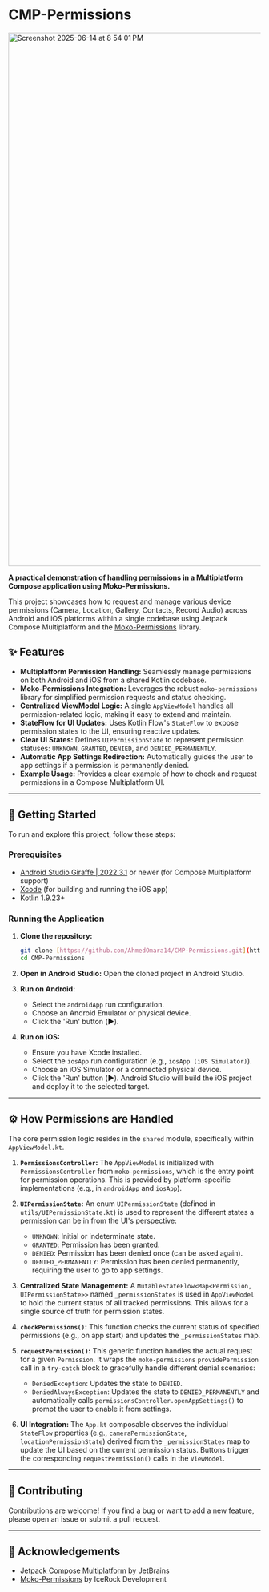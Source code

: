 # CMP-Permissions

<img width="1066" alt="Screenshot 2025-06-14 at 8 54 01 PM" src="https://github.com/user-attachments/assets/abb0f877-34f9-47c7-a886-582b90a54a74" />

**A practical demonstration of handling permissions in a Multiplatform Compose application using Moko-Permissions.**

This project showcases how to request and manage various device permissions (Camera, Location, Gallery, Contacts, Record Audio) across Android and iOS platforms within a single codebase using Jetpack Compose Multiplatform and the [Moko-Permissions](https://github.com/icerockdev/moko-permissions) library.

## ✨ Features

* **Multiplatform Permission Handling:** Seamlessly manage permissions on both Android and iOS from a shared Kotlin codebase.
* **Moko-Permissions Integration:** Leverages the robust `moko-permissions` library for simplified permission requests and status checking.
* **Centralized ViewModel Logic:** A single `AppViewModel` handles all permission-related logic, making it easy to extend and maintain.
* **StateFlow for UI Updates:** Uses Kotlin Flow's `StateFlow` to expose permission states to the UI, ensuring reactive updates.
* **Clear UI States:** Defines `UIPermissionState` to represent permission statuses: `UNKNOWN`, `GRANTED`, `DENIED`, and `DENIED_PERMANENTLY`.
* **Automatic App Settings Redirection:** Automatically guides the user to app settings if a permission is permanently denied.
* **Example Usage:** Provides a clear example of how to check and request permissions in a Compose Multiplatform UI.

---

## 🚀 Getting Started

To run and explore this project, follow these steps:

### Prerequisites

* [Android Studio Giraffe | 2022.3.1](https://developer.android.com/studio) or newer (for Compose Multiplatform support)
* [Xcode](https://developer.apple.com/xcode/) (for building and running the iOS app)
* Kotlin 1.9.23+

### Running the Application

1.  **Clone the repository:**
    ```bash
    git clone [https://github.com/AhmedOmara14/CMP-Permissions.git](https://github.com/AhmedOmara14/CMP-Permissions.git)
    cd CMP-Permissions
    ```

2.  **Open in Android Studio:**
    Open the cloned project in Android Studio.

3.  **Run on Android:**
    * Select the `androidApp` run configuration.
    * Choose an Android Emulator or physical device.
    * Click the 'Run' button (▶️).

4.  **Run on iOS:**
    * Ensure you have Xcode installed.
    * Select the `iosApp` run configuration (e.g., `iosApp (iOS Simulator)`).
    * Choose an iOS Simulator or a connected physical device.
    * Click the 'Run' button (▶️). Android Studio will build the iOS project and deploy it to the selected target.

---

## ⚙️ How Permissions are Handled

The core permission logic resides in the `shared` module, specifically within `AppViewModel.kt`.

1.  **`PermissionsController`:** The `AppViewModel` is initialized with `PermissionsController` from `moko-permissions`, which is the entry point for permission operations. This is provided by platform-specific implementations (e.g., in `androidApp` and `iosApp`).

2.  **`UIPermissionState`:**
    An enum `UIPermissionState` (defined in `utils/UIPermissionState.kt`) is used to represent the different states a permission can be in from the UI's perspective:
    * `UNKNOWN`: Initial or indeterminate state.
    * `GRANTED`: Permission has been granted.
    * `DENIED`: Permission has been denied once (can be asked again).
    * `DENIED_PERMANENTLY`: Permission has been denied permanently, requiring the user to go to app settings.

3.  **Centralized State Management:**
    A `MutableStateFlow<Map<Permission, UIPermissionState>>` named `_permissionStates` is used in `AppViewModel` to hold the current status of all tracked permissions. This allows for a single source of truth for permission states.

4.  **`checkPermissions()`:**
    This function checks the current status of specified permissions (e.g., on app start) and updates the `_permissionStates` map.

5.  **`requestPermission()`:**
    This generic function handles the actual request for a given `Permission`. It wraps the `moko-permissions` `providePermission` call in a `try-catch` block to gracefully handle different denial scenarios:
    * `DeniedException`: Updates the state to `DENIED`.
    * `DeniedAlwaysException`: Updates the state to `DENIED_PERMANENTLY` and automatically calls `permissionsController.openAppSettings()` to prompt the user to enable it from settings.

6.  **UI Integration:**
    The `App.kt` composable observes the individual `StateFlow` properties (e.g., `cameraPermissionState`, `locationPermissionState`) derived from the `_permissionStates` map to update the UI based on the current permission status. Buttons trigger the corresponding `requestPermission()` calls in the `ViewModel`.

---

## 🤝 Contributing

Contributions are welcome! If you find a bug or want to add a new feature, please open an issue or submit a pull request.

---

## 🙏 Acknowledgements

* [Jetpack Compose Multiplatform](https://www.jetbrains.com/lp/compose-multiplatform/) by JetBrains
* [Moko-Permissions](https://github.com/icerockdev/moko-permissions) by IceRock Development

